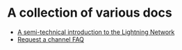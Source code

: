 # A collection of various docs

 * [A semi-technical introduction to the Lightning Network](http://medium.com/lightningto-me/lightning-network-45b4b2119d97)
 * [Request a channel FAQ](https://github.com/LightningTo-Me/manuals/blob/master/Channel_Request.md)
